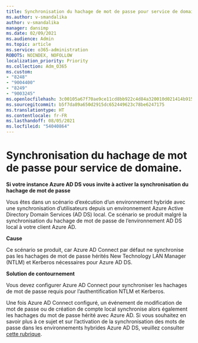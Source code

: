 ```yaml
---
title: Synchronisation du hachage de mot de passe pour service de domaine.
ms.author: v-smandalika
author: v-smandalika
manager: dansimp
ms.date: 02/09/2021
ms.audience: Admin
ms.topic: article
ms.service: o365-administration
ROBOTS: NOINDEX, NOFOLLOW
localization_priority: Priority
ms.collection: Adm_O365
ms.custom:
- "8248"
- "9004400"
- "8249"
- "9003245"
ms.openlocfilehash: 3c00105a67f70ae9ce11cd8bb922c4d84a320010d021414b9159948f7dc87dbc
ms.sourcegitcommit: b5f7da89a650d2915dc652449623c78be6247175
ms.translationtype: HT
ms.contentlocale: fr-FR
ms.lasthandoff: 08/05/2021
ms.locfileid: "54040864"
---
```

# <a name="password-hash-synchronization-for-domain-service"></a>Synchronisation du hachage de mot de passe pour service de domaine.

**Si votre instance Azure AD DS vous invite à activer la synchronisation du hachage de mot de passe**

Vous êtes dans un scénario d’exécution d’un environnement hybride avec une synchronisation d’utilisateurs depuis un environnement Azure Active Directory Domain Services (AD DS) local. Ce scénario se produit malgré la synchronisation du hachage de mot de passe de l’environnement AD DS local à votre client Azure AD.

**Cause**

Ce scénario se produit, car Azure AD Connect par défaut ne synchronise pas les hachages de mot de passe hérités New Technology LAN Manager (NTLM) et Kerberos nécessaires pour Azure AD DS.

**Solution de contournement** 

Vous devez configurer Azure AD Connect pour synchroniser les hachages de mot de passe requis pour l’authentification NTLM et Kerberos.

Une fois Azure AD Connect configuré, un événement de modification de mot de passe ou de création de compte local synchronise alors également les hachages du mot de passe hérité avec Azure AD. Si vous souhaitez en savoir plus à ce sujet et sur l’activation de la synchronisation des mots de passe dans les environnements hybrides Azure AD DS, veuillez consulter [cette rubrique](https://docs.microsoft.com/azure/active-directory-domain-services/tutorial-configure-password-hash-sync).